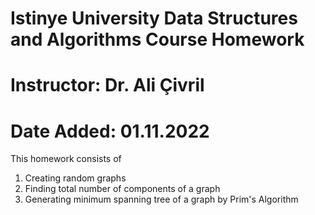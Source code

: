 # Istinye University Data Structures and Algorithms Course Homework
# Instructor: Dr. Ali Çivril
# Date Added: 01.11.2022


This homework consists of
1) Creating random graphs
2) Finding total number of components of a graph
3) Generating minimum spanning tree of a graph by Prim's Algorithm








